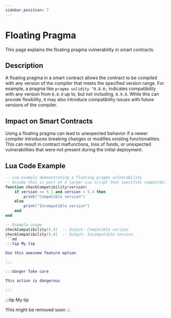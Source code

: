 ```yaml
---
sidebar_position: 7
---
```

# Floating Pragma
This page explains the floating pragma vulnerability in smart contracts.
## Description
A floating pragma in a smart contract allows the contract to be compiled with any version of the compiler that meets the specified version range. For example, a pragma like `pragma solidity ^0.8.0;` indicates compatibility with any version from `0.8.0` up to, but not including, `0.9.0`. While this can provide flexibility, it may also introduce compatibility issues with future versions of the compiler.

## Impact on Smart Contracts
Using a floating pragma can lead to unexpected behavior if a newer compiler introduces breaking changes or modifies existing functionalities. This can result in contract malfunctions, loss of funds, or unexpected vulnerabilities that were not present during the initial deployment.

## Lua Code Example
```lua
-- Lua example demonstrating a floating pragma vulnerability
-- Assume this is part of a larger Lua script that specifies compatibility with a range of Lua versions
function checkCompatibility(version)
    if version >= 5.1 and version < 5.4 then
        print("Compatible version")
    else
        print("Incompatible version")
    end
end

-- Example usage
checkCompatibility(5.3)  -- Output: Compatible version
checkCompatibility(5.4)  -- Output: Incompatible version
```md
:::tip My tip

Use this awesome feature option

:::

:::danger Take care

This action is dangerous

:::
```

:::tip My tip

Yhis might be removed soon
:::

